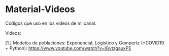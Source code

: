 # Material-Videos

Códigos que uso en los videos de mi canal.

Videos:

[1.] Modelos de poblaciones: Exponencial, Logístico y Gompertz (+COVID19 + Python): https://www.youtube.com/watch?v=lGvtzgauxPE
